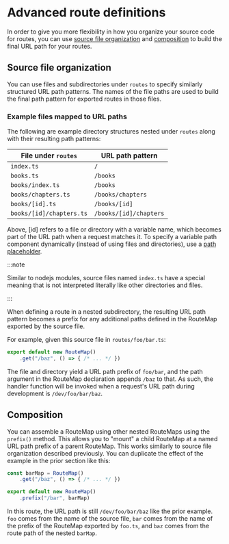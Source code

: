 # Advanced route definitions

In order to give you more flexibility in how you organize your source code for
routes, you can use [source file organization](#source-file-organization) and
[composition](#composition) to build the final URL path for your routes.

## Source file organization

You can use files and subdirectories under `routes` to specify similarly
structured URL path patterns. The names of the file paths are used to build the
final path pattern for exported routes in those files.

### Example files mapped to URL paths

The following are example directory structures nested under `routes` along with
their resulting path patterns:

| File under `routes` | URL path pattern |
| --- | --- |
| `index.ts` | `/` |
| `books.ts` | `/books` |
| `books/index.ts` | `/books` |
| `books/chapters.ts` | `/books/chapters` |
| `books/[id].ts` | `/books/[id]` |
| `books/[id]/chapters.ts` | `/books/[id]/chapters` |

Above, [id] refers to a file or directory with a variable name, which becomes
part of the URL path when a request matches it. To specify a variable path
component dynamically (instead of using files and directories), use a [path
placeholder].

:::note

Similar to nodejs modules, source files named `index.ts` have a special meaning
that is not interpreted literally like other directories and files.

:::

When defining a route in a nested subdirectory, the resulting URL path pattern
becomes a prefix for any additional paths defined in the RouteMap exported by
the source file.

For example, given this source file in `routes/foo/bar.ts`:

```ts title="routes/foo/bar.ts"
export default new RouteMap()
    .get("/baz", () => { /* ... */ })
```

The file and directory yield a URL path prefix of `foo/bar`, and the path
argument in the RouteMap declaration appends `/baz` to that. As such, the
handler function will be invoked when a request's URL path during development is
`/dev/foo/bar/baz`.

## Composition

You can assemble a RouteMap using other nested RouteMaps using the `prefix()`
method. This allows you to "mount" a child RouteMap at a named URL path prefix
of a parent RouteMap. This works similarly to source file organization described
previously. You can duplicate the effect of the example in the prior section
like this:

```ts title="routes/foo.ts"
const barMap = RouteMap()
    .get("/baz", () => { /* ... */ })

export default new RouteMap()
    .prefix("/bar", barMap)
```

In this route, the URL path is still `/dev/foo/bar/baz` like the prior example.
`foo` comes from the name of the source file, `bar` comes from the name of the
prefix of the RouteMap exported by `foo.ts`, and `baz` comes from the route path
of the nested `barMap`.

[path placeholder]: ./placeholders
